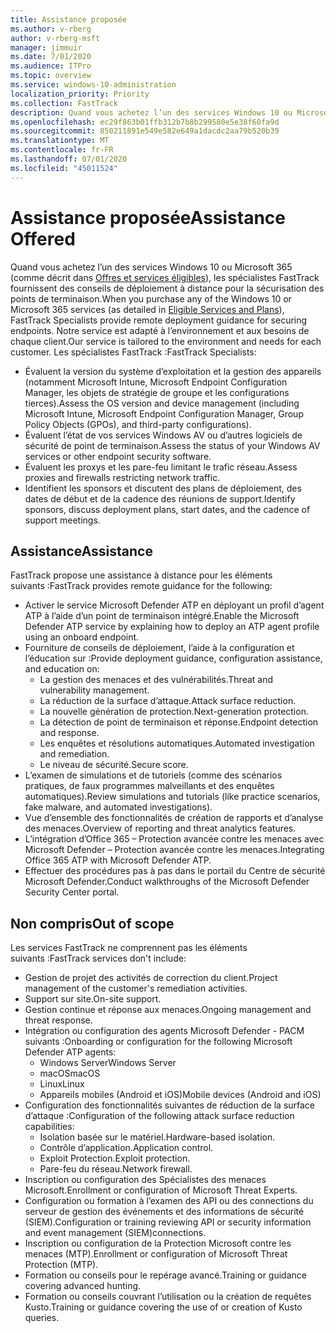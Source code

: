 ```yaml
---
title: Assistance proposée
ms.author: v-rberg
author: v-rberg-msft
manager: jimmuir
ms.date: 7/01/2020
ms.audience: ITPro
ms.topic: overview
ms.service: windows-10-administration
localization_priority: Priority
ms.collection: FastTrack
description: Quand vous achetez l’un des services Windows 10 ou Microsoft 365, les spécialistes FastTrack fournissent des conseils de déploiement à distance pour la sécurisation des points de terminaison. Notre service est adapté à l’environnement et aux besoins de chaque client.
ms.openlocfilehash: ec29f863b01ffb312b7b8b299580e5e38f60fa9d
ms.sourcegitcommit: 850211891e549e582e649a1dacdc2aa79b520b39
ms.translationtype: MT
ms.contentlocale: fr-FR
ms.lasthandoff: 07/01/2020
ms.locfileid: "45011524"
---
```

# <a name="assistance-offered"></a><span data-ttu-id="03851-104">Assistance proposée</span><span class="sxs-lookup"><span data-stu-id="03851-104">Assistance Offered</span></span>  

<span data-ttu-id="03851-105">Quand vous achetez l’un des services Windows 10 ou Microsoft 365 (comme décrit dans [Offres et services éligibles](M365-eligible-services-and-plans.md)), les spécialistes FastTrack fournissent des conseils de déploiement à distance pour la sécurisation des points de terminaison.</span><span class="sxs-lookup"><span data-stu-id="03851-105">When you purchase any of the Windows 10 or Microsoft 365 services (as detailed in [Eligible Services and Plans](M365-eligible-services-and-plans.md)), FastTrack Specialists provide remote deployment guidance for securing endpoints.</span></span> <span data-ttu-id="03851-106">Notre service est adapté à l’environnement et aux besoins de chaque client.</span><span class="sxs-lookup"><span data-stu-id="03851-106">Our service is tailored to the environment and needs for each customer.</span></span> <span data-ttu-id="03851-107">Les spécialistes FastTrack :</span><span class="sxs-lookup"><span data-stu-id="03851-107">FastTrack Specialists:</span></span>
- <span data-ttu-id="03851-108">Évaluent la version du système d’exploitation et la gestion des appareils (notamment Microsoft Intune, Microsoft Endpoint Configuration Manager, les objets de stratégie de groupe et les configurations tierces).</span><span class="sxs-lookup"><span data-stu-id="03851-108">Assess the OS version and device management (including Microsoft Intune, Microsoft Endpoint Configuration Manager, Group Policy Objects (GPOs), and third-party configurations).</span></span>
- <span data-ttu-id="03851-109">Évaluent l’état de vos services Windows AV ou d’autres logiciels de sécurité de point de terminaison.</span><span class="sxs-lookup"><span data-stu-id="03851-109">Assess the status of your Windows AV services or other endpoint security software.</span></span>
- <span data-ttu-id="03851-110">Évaluent les proxys et les pare-feu limitant le trafic réseau.</span><span class="sxs-lookup"><span data-stu-id="03851-110">Assess proxies and firewalls restricting network traffic.</span></span>
- <span data-ttu-id="03851-111">Identifient les sponsors et discutent des plans de déploiement, des dates de début et de la cadence des réunions de support.</span><span class="sxs-lookup"><span data-stu-id="03851-111">Identify sponsors, discuss deployment plans, start dates, and the cadence of support meetings.</span></span>

## <a name="assistance"></a><span data-ttu-id="03851-112">Assistance</span><span class="sxs-lookup"><span data-stu-id="03851-112">Assistance</span></span>

<span data-ttu-id="03851-113">FastTrack propose une assistance à distance pour les éléments suivants :</span><span class="sxs-lookup"><span data-stu-id="03851-113">FastTrack provides remote guidance for the following:</span></span>
- <span data-ttu-id="03851-114">Activer le service Microsoft Defender ATP en déployant un profil d’agent ATP à l’aide d’un point de terminaison intégré.</span><span class="sxs-lookup"><span data-stu-id="03851-114">Enable the Microsoft Defender ATP service by explaining how to deploy an ATP agent profile using an onboard endpoint.</span></span>
- <span data-ttu-id="03851-115">Fourniture de conseils de déploiement, l’aide à la configuration et l’éducation sur :</span><span class="sxs-lookup"><span data-stu-id="03851-115">Provide deployment guidance, configuration assistance, and education on:</span></span>
    - <span data-ttu-id="03851-116">La gestion des menaces et des vulnérabilités.</span><span class="sxs-lookup"><span data-stu-id="03851-116">Threat and vulnerability management.</span></span>
    - <span data-ttu-id="03851-117">La réduction de la surface d’attaque.</span><span class="sxs-lookup"><span data-stu-id="03851-117">Attack surface reduction.</span></span>
    - <span data-ttu-id="03851-118">La nouvelle génération de protection.</span><span class="sxs-lookup"><span data-stu-id="03851-118">Next-generation protection.</span></span>
    - <span data-ttu-id="03851-119">La détection de point de terminaison et réponse.</span><span class="sxs-lookup"><span data-stu-id="03851-119">Endpoint detection and response.</span></span>
    - <span data-ttu-id="03851-120">Les enquêtes et résolutions automatiques.</span><span class="sxs-lookup"><span data-stu-id="03851-120">Automated investigation and remediation.</span></span>
    - <span data-ttu-id="03851-121">Le niveau de sécurité.</span><span class="sxs-lookup"><span data-stu-id="03851-121">Secure score.</span></span>
- <span data-ttu-id="03851-122">L’examen de simulations et de tutoriels (comme des scénarios pratiques, de faux programmes malveillants et des enquêtes automatiques).</span><span class="sxs-lookup"><span data-stu-id="03851-122">Review simulations and tutorials (like practice scenarios, fake malware, and automated investigations).</span></span>
- <span data-ttu-id="03851-123">Vue d’ensemble des fonctionnalités de création de rapports et d’analyse des menaces.</span><span class="sxs-lookup"><span data-stu-id="03851-123">Overview of reporting and threat analytics features.</span></span>
- <span data-ttu-id="03851-124">L’intégration d’Office 365 – Protection avancée contre les menaces avec Microsoft Defender – Protection avancée contre les menaces.</span><span class="sxs-lookup"><span data-stu-id="03851-124">Integrating Office 365 ATP with Microsoft Defender ATP.</span></span>
- <span data-ttu-id="03851-125">Effectuer des procédures pas à pas dans le portail du Centre de sécurité Microsoft Defender.</span><span class="sxs-lookup"><span data-stu-id="03851-125">Conduct walkthroughs of the Microsoft Defender Security Center portal.</span></span>

## <a name="out-of-scope"></a><span data-ttu-id="03851-126">Non compris</span><span class="sxs-lookup"><span data-stu-id="03851-126">Out of scope</span></span>

<span data-ttu-id="03851-127">Les services FastTrack ne comprennent pas les éléments suivants :</span><span class="sxs-lookup"><span data-stu-id="03851-127">FastTrack services don't include:</span></span>
- <span data-ttu-id="03851-128">Gestion de projet des activités de correction du client.</span><span class="sxs-lookup"><span data-stu-id="03851-128">Project management of the customer's remediation activities.</span></span>
- <span data-ttu-id="03851-129">Support sur site.</span><span class="sxs-lookup"><span data-stu-id="03851-129">On-site support.</span></span>
- <span data-ttu-id="03851-130">Gestion continue et réponse aux menaces.</span><span class="sxs-lookup"><span data-stu-id="03851-130">Ongoing management and threat response.</span></span>
- <span data-ttu-id="03851-131">Intégration ou configuration des agents Microsoft Defender - PACM suivants :</span><span class="sxs-lookup"><span data-stu-id="03851-131">Onboarding or configuration for the following Microsoft Defender ATP agents:</span></span>
   - <span data-ttu-id="03851-132">Windows Server</span><span class="sxs-lookup"><span data-stu-id="03851-132">Windows Server</span></span>
   - <span data-ttu-id="03851-133">macOS</span><span class="sxs-lookup"><span data-stu-id="03851-133">macOS</span></span>
   - <span data-ttu-id="03851-134">Linux</span><span class="sxs-lookup"><span data-stu-id="03851-134">Linux</span></span>
   - <span data-ttu-id="03851-135">Appareils mobiles (Android et iOS)</span><span class="sxs-lookup"><span data-stu-id="03851-135">Mobile devices (Android and iOS)</span></span>
- <span data-ttu-id="03851-136">Configuration des fonctionnalités suivantes de réduction de la surface d’attaque :</span><span class="sxs-lookup"><span data-stu-id="03851-136">Configuration of the following attack surface reduction capabilities:</span></span>
    - <span data-ttu-id="03851-137">Isolation basée sur le matériel.</span><span class="sxs-lookup"><span data-stu-id="03851-137">Hardware-based isolation.</span></span>
    - <span data-ttu-id="03851-138">Contrôle d’application.</span><span class="sxs-lookup"><span data-stu-id="03851-138">Application control.</span></span>
    - <span data-ttu-id="03851-139">Exploit Protection.</span><span class="sxs-lookup"><span data-stu-id="03851-139">Exploit protection.</span></span>
    - <span data-ttu-id="03851-140">Pare-feu du réseau.</span><span class="sxs-lookup"><span data-stu-id="03851-140">Network firewall.</span></span>
- <span data-ttu-id="03851-141">Inscription ou configuration des Spécialistes des menaces Microsoft.</span><span class="sxs-lookup"><span data-stu-id="03851-141">Enrollment or configuration of Microsoft Threat Experts.</span></span>
- <span data-ttu-id="03851-142">Configuration ou formation à l’examen des API ou des connections du serveur de gestion des événements et des informations de sécurité (SIEM).</span><span class="sxs-lookup"><span data-stu-id="03851-142">Configuration or training reviewing API or security information and event management (SIEM)connections.</span></span>
- <span data-ttu-id="03851-143">Inscription ou configuration de la Protection Microsoft contre les menaces (MTP).</span><span class="sxs-lookup"><span data-stu-id="03851-143">Enrollment or configuration of Microsoft Threat Protection (MTP).</span></span>
- <span data-ttu-id="03851-144">Formation ou conseils pour le repérage avancé.</span><span class="sxs-lookup"><span data-stu-id="03851-144">Training or guidance covering advanced hunting.</span></span>
- <span data-ttu-id="03851-145">Formation ou conseils couvrant l’utilisation ou la création de requêtes Kusto.</span><span class="sxs-lookup"><span data-stu-id="03851-145">Training or guidance covering the use of or creation of Kusto queries.</span></span>
